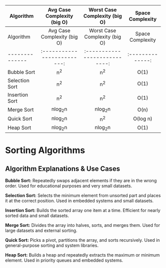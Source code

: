 | Algorithm      | Avg Case Complexity (big O) | Worst Case Complexity (big O) | Space Complexity |
| -------------- | :-------------------------: | :---------------------------: | :--------------: |
| Algorithm      | Avg Case Complexity (big O) | Worst Case Complexity (big O) | Space Complexity |
| -------------- | :-------------------------: | :---------------------------: | :--------------: |
| Bubble Sort    |        n<sup>2</sup>        |         n<sup>2</sup>         |       O(1)       |
| Selection Sort |        n<sup>2</sup>        |         n<sup>2</sup>         |       O(1)       |
| Insertion Sort |        n<sup>2</sup>        |         n<sup>2</sup>         |       O(1)       |
| Merge Sort     |      nlog<sub>2</sub>n      |       nlog<sub>2</sub>n       |       O(n)       |
| Quick Sort     |      nlog<sub>2</sub>n      |         n<sup>2</sup>         |     O(log n)     |
| Heap Sort      |      nlog<sub>2</sub>n      |       nlog<sub>2</sub>n       |       O(1)       |

# Sorting Algorithms

## Algorithm Explanations & Use Cases

**Bubble Sort:**
Repeatedly swaps adjacent elements if they are in the wrong order. Used for educational purposes and very small datasets.

**Selection Sort:**
Selects the minimum element from unsorted part and places it at the correct position. Used in embedded systems and small datasets.

**Insertion Sort:**
Builds the sorted array one item at a time. Efficient for nearly sorted data and small datasets.

**Merge Sort:**
Divides the array into halves, sorts, and merges them. Used for large datasets and external sorting.

**Quick Sort:**
Picks a pivot, partitions the array, and sorts recursively. Used in general-purpose sorting and system libraries.

**Heap Sort:**
Builds a heap and repeatedly extracts the maximum or minimum element. Used in priority queues and embedded systems.
